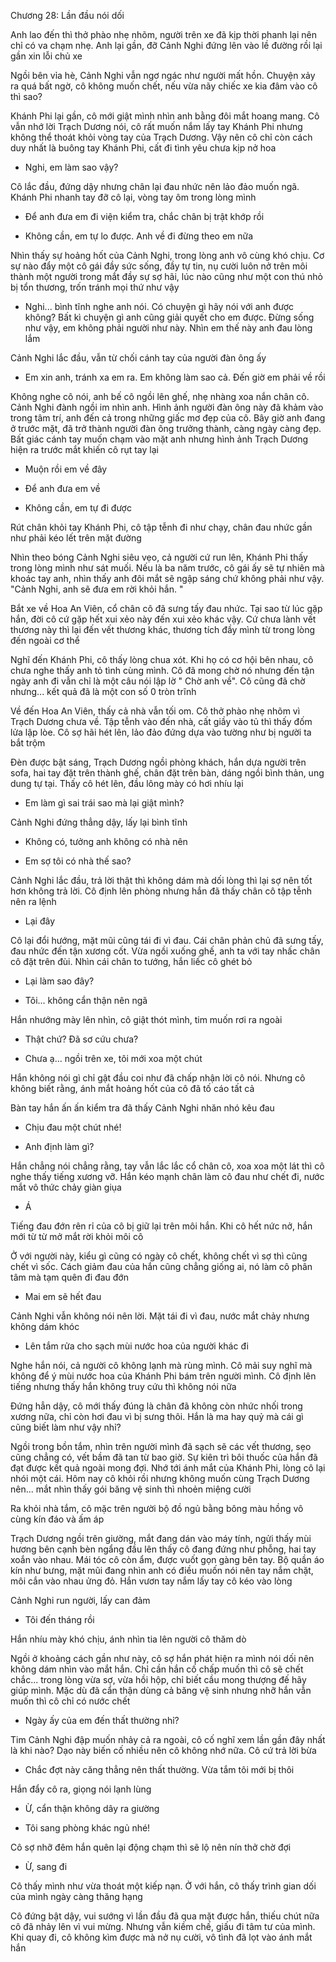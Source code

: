 




Chương 28: Lần đầu nói dối

Anh lao đến thì thở phào nhẹ nhõm, người trên xe đã kịp thời phanh lại nên chỉ có va chạm nhẹ. Anh lại gần, đỡ Cảnh Nghi đứng lên vào lề đường rồi lại gần xin lỗi chủ xe

Ngồi bên vỉa hè, Cảnh Nghi vẫn ngơ ngác như người mất hồn. Chuyện xảy ra quá bất ngờ, cô không muốn chết, nếu vừa nãy chiếc xe kia đâm vào cô thì sao?

Khánh Phi lại gần, cô mới giật mình nhìn anh bằng đôi mắt hoang mang. Cô vẫn nhớ lời Trạch Dương nói, cô rất muốn nắm lấy tay Khánh Phi nhưng không thể thoát khỏi vòng tay của Trạch Dương. Vậy nên cô chỉ còn cách duy nhất là buông tay Khánh Phi, cất đi tình yêu chưa kịp nở hoa

- Nghi, em làm sao vậy?

Cô lắc đầu, đứng dậy nhưng chân lại đau nhức nên lảo đảo muốn ngã. Khánh Phi nhanh tay đỡ cô lại, vòng tay ôm trong lòng mình

- Để anh đưa em đi viện kiểm tra, chắc chân bị trật khớp rồi

- Không cần, em tự lo được. Anh về đi đừng theo em nữa

Nhìn thấy sự hoảng hốt của Cảnh Nghi, trong lòng anh vô cùng khó chịu. Cơ sự nào đẩy một cô gái đầy sức sống, đầy tự tin, nụ cười luôn nở trên môi thành một người trong mắt đầy sự sợ hãi, lúc nào cũng như một con thú nhỏ bị tổn thương, trốn tránh mọi thứ như vậy

- Nghi... bình tĩnh nghe anh nói. Có chuyện gì hãy nói với anh được không? Bất kì chuyện gì anh cũng giải quyết cho em được. Đừng sống như vậy, em không phải người như này. Nhìn em thế này anh đau lòng lắm

Cảnh Nghi lắc đầu, vẫn từ chối cánh tay của người đàn ông ấy

- Em xin anh, tránh xa em ra. Em không làm sao cả. Đến giờ em phải về rồi

Không nghe cô nói, anh bế cô ngồi lên ghế, nhẹ nhàng xoa nắn chân cô. Cảnh Nghi đành ngồi im nhìn anh. Hình ảnh người đàn ông này đã khảm vào trong tâm trí, anh đến cả trong những giấc mơ đẹp của cô. Bây giờ anh đang ở trước mặt, đã trở thành người đàn ông trưởng thành, càng ngày càng đẹp. Bất giác cánh tay muốn chạm vào mặt anh nhưng hình ảnh Trạch Dương hiện ra trước mắt khiến cô rụt tay lại

- Muộn rồi em về đây

- Để anh đưa em về

- Không cần, em tự đi được

Rút chân khỏi tay Khánh Phi, cô tập tễnh đi như chạy, chân đau nhức gần như phải kéo lết trên mặt đường

Nhìn theo bóng Cảnh Nghi siêu vẹo, cả người cứ run lên, Khánh Phi thấy trong lòng mình như sát muối. Nếu là ba năm trước, cô gái ấy sẽ tự nhiên mà khoác tay anh, nhìn thấy anh đôi mắt sẽ ngập sáng chứ không phải như vậy. "Cảnh Nghi, anh sẽ đưa em rời khỏi hắn. "

Bắt xe về Hoa An Viên, cổ chân cô đã sưng tấy đau nhức. Tại sao từ lúc gặp hắn, đời cô cứ gặp hết xui xẻo này đến xui xẻo khác vậy. Cứ chưa lành vết thương này thì lại đến vết thương khác, thương tích đầy mình từ trong lòng đến ngoài cơ thể

Nghĩ đến Khánh Phi, cô thấy lòng chua xót. Khi họ có cơ hội bên nhau, cô chưa nghe thấy anh tỏ tình cùng mình. Cô đã mong chờ nó nhưng đến tận ngày anh đi vẫn chỉ là một câu nói lập lờ " Chờ anh về". Cô cũng đã chờ nhưng... kết quả đã là một con số 0 tròn trĩnh

Về đến Hoa An Viên, thấy cả nhà vẫn tối om. Cô thở phào nhẹ nhõm vì Trạch Dương chưa về. Tập tễnh vào đến nhà, cất giầy vào tủ thì thấy đốm lửa lập lòe. Cô sợ hãi hét lên, lảo đảo đứng dựa vào tường như bị người ta bắt trộm

Đèn được bật sáng, Trạch Dương ngồi phòng khách, hắn dựa người trên sofa, hai tay đặt trên thành ghế, chân đặt trên bàn, dáng ngồi bình thản, ung dung tự tại. Thấy cô hét lên, đầu lông mày có hơi nhíu lại

- Em làm gì sai trái sao mà lại giật mình?

Cảnh Nghi đứng thẳng dậy, lấy lại bình tĩnh

- Không có, tưởng anh không có nhà nên

- Em sợ tôi có nhà thế sao?

Cảnh Nghi lắc đầu, trả lời thật thì không dám mà dối lòng thì lại sợ nên tốt hơn không trả lời. Cô định lên phòng nhưng hắn đã thấy chân cô tập tễnh nên ra lệnh

- Lại đây

Cô lại đổi hướng, mặt mũi cũng tái đi vì đau. Cái chân phản chủ đã sưng tấy, đau nhức đến tận xương cốt. Vừa ngồi xuống ghế, anh ta với tay nhấc chân cô đặt trên đùi. Nhìn cái chân to tướng, hắn liếc cô ghét bỏ

- Lại làm sao đây?

- Tôi... không cẩn thận nên ngã

Hắn nhướng mày lên nhìn, cô giật thót mình, tim muốn rơi ra ngoài

- Thật chứ? Đã sơ cứu chưa?

- Chưa ạ... ngồi trên xe, tôi mới xoa một chút

Hắn không nói gì chỉ gật đầu coi như đã chấp nhận lời cô nói. Nhưng cô không biết rằng, ánh mắt hoảng hốt của cô đã tố cáo tất cả

Bàn tay hắn ấn ấn kiểm tra đã thấy Cảnh Nghi nhăn nhó kêu đau

- Chịu đau một chút nhé!

- Anh định làm gì?

Hắn chẳng nói chẳng rằng, tay vẫn lắc lắc cổ chân cô, xoa xoa một lát thì cô nghe thấy tiếng xương vỡ. Hắn kéo mạnh chân làm cô đau như chết đi, nước mắt vô thức chảy giàn giụa

- Á

Tiếng đau đớn rên rỉ của cô bị giữ lại trên môi hắn. Khi cô hết nức nở, hắn mới từ từ mở mắt rời khỏi môi cô

Ở với người này, kiểu gì cũng có ngày cô chết, không chết vì sợ thì cũng chết vì sốc. Cách giảm đau của hắn cũng chẳng giống ai, nó làm cô phân tâm mà tạm quên đi đau đớn

- Mai em sẽ hết đau

Cảnh Nghi vẫn không nói nên lời. Mặt tái đi vì đau, nước mắt chảy nhưng không dám khóc

- Lên tắm rửa cho sạch mùi nước hoa của người khác đi

Nghe hắn nói, cả người cô không lạnh mà rùng mình. Cô mải suy nghĩ mà không để ý mùi nước hoa của Khánh Phi bám trên người mình. Cô định lên tiếng nhưng thấy hắn không truy cứu thì không nói nữa

Đứng hẳn dậy, cô mới thấy đúng là chân đã không còn nhức nhối trong xương nữa, chỉ còn hơi đau vì bị sưng thôi. Hắn là ma hay quỷ mà cái gì cũng biết làm như vậy nhỉ?

Ngồi trong bồn tắm, nhìn trên người mình đã sạch sẽ các vết thương, sẹo cũng chẳng có, vết bầm đã tan từ bao giờ. Sự kiên trì bôi thuốc của hắn đã đạt được kết quả ngoài mong đợi. Nhớ tới ánh mắt của Khánh Phi, lòng cô lại nhói một cái. Hôm nay cô khỏi rồi nhưng không muốn cùng Trạch Dương nên... mắt nhìn thấy gói băng vệ sinh thì nhoẻn miệng cười

Ra khỏi nhà tắm, cô mặc trên người bộ đồ ngủ bằng bông màu hồng vô cùng kín đáo và ấm áp

Trạch Dương ngồi trên giường, mắt đang dán vào máy tính, ngửi thấy mùi hương bên cạnh bèn ngẩng đầu lên thấy cô đang đứng như phỗng, hai tay xoắn vào nhau. Mái tóc cô còn ẩm, được vuốt gọn gàng bên tay. Bộ quần áo kín như bưng, mặt mũi đang nhìn anh có điều muốn nói nên tay nắm chặt, môi cắn vào nhau ửng đỏ. Hắn vươn tay nắm lấy tay cô kéo vào lòng

Cảnh Nghi run người, lấy can đảm

- Tôi đến tháng rồi

Hắn nhíu mày khó chịu, ánh nhìn tia lên người cô thăm dò

Ngồi ở khoảng cách gần như này, cô sợ hắn phát hiện ra mình nói dối nên không dám nhìn vào mắt hắn. Chỉ cần hắn cố chấp muốn thì cô sẽ chết chắc... trong lòng vừa sợ, vừa hồi hộp, chỉ biết cầu mong thượng đế hãy giúp mình. Mặc dù đã cẩn thận dùng cả băng vệ sinh nhưng nhỡ hắn vẫn muốn thì cô chỉ có nước chết

- Ngày ấy của em đến thất thường nhỉ?

Tim Cảnh Nghi đập muốn nhảy cả ra ngoài, cô cố nghĩ xem lần gần đây nhất là khi nào? Dạo này biến cố nhiều nên cô không nhớ nữa. Cô cứ trả lời bừa

- Chắc đợt này căng thẳng nên thất thường. Vừa tắm tôi mới bị thôi

Hắn đẩy cô ra, giọng nói lạnh lùng

- Ừ, cẩn thận không dây ra giường

- Tôi sang phòng khác ngủ nhé!

Cô sợ nhỡ đêm hắn quên lại động chạm thì sẽ lộ nên nín thở chờ đợi

- Ừ, sang đi

Cô thấy mình như vừa thoát một kiếp nạn. Ở với hắn, cô thấy trình gian dối của mình ngày càng thăng hạng

Cô đứng bật dậy, vui sướng vì lần đầu đã qua mặt được hắn, thiếu chút nữa cô đã nhảy lên vì vui mừng. Nhưng vẫn kiềm chế, giấu đi tâm tư của mình. Khi quay đi, cô không kìm được mà nở nụ cười, vô tình đã lọt vào ánh mắt hắn




